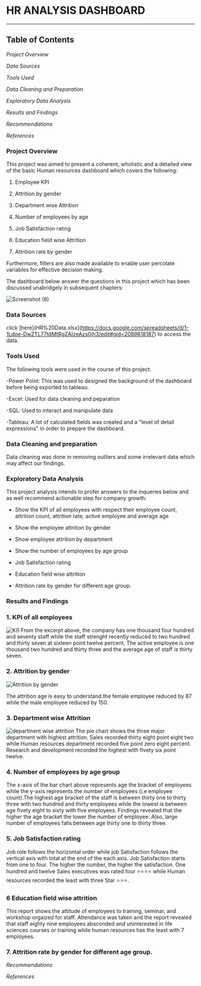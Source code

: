 # HR ANALYSIS DASHBOARD
---

## Table of Contents

*Project Overview*

*Data Sources*

*Tools Used*

*Data Cleaning and Preparation*

*Exploratory Data Analysis*

*Results and Findings*

*Recommendations*

*References*

### Project Overview
This project was aimed to present a coherent, wholistic and a detailed view of the basic Human resources dashboard which covers the following: 

1. Employee KPI
   
2. Attrition by gender
   
3. Department wise Attrition

4. Number of employees by age

5. Job Satisfaction rating

6. Education  field wise Attrition

7. Attrition rate by gender

   
Furthermore, filters are also made available to enable user percolate variables for effective decision making.

The dashboard below answer the questions in this project which has been discussed unabridgely in subsequent chapters:

![Screenshot (8)](https://github.com/Timothygbenga/HR-Analytics-Dashboard/assets/154624761/5ec5653e-87f2-46f0-8b1a-c0d46811ab9e)


### Data Sources
click [here](HR%20Data.xlsx](https://docs.google.com/spreadsheets/d/1-1Ldoe-DwZTL77tdMtRgZAIzeAzs0jh3/edit#gid=2089618187) to access the data.

### Tools Used

The following tools were used in the course of this project:

-Power Point: This was used to designed the background of the dashboard before being exported to tableau.

-Excel: Used for data cleaning and peparation 

-SQL: Used to interact and manipulate data

-Tableau: A lot of calculated fields was created and a "level of detail expressions" in order to prepare the dashboard.

### Data Cleaning and preparation 
Data cleaning was done in removing outliers and some irrelevant data which may affect our findings.

### Exploratory Data Analysis
This project analysis intends to profer answers to the inqueries below and as well recommend actionable step for company growth:

- Show the KPI of all employees with respect their employee count, attrition count, attrition rate, active employee and average age

- Show the employee attrition by gender

- Show employee attrition by department

- Show the number of employees by age group

- Job Satisfaction rating

- Education field wise attrition

- Attrition rate by gender for different age group.
  
### Results and Findings

### 1. KPI of all employees

![K{I](https://github.com/Timothygbenga/HR-Analytics-Dashboard/assets/154624761/fe3a1e11-09af-4d4e-93d9-0c0b23c6d76c)
From the excerpt above, the company has one thousand four hundred and seventy staff while the staff strenght recently reduced to two hundred and thirty seven at sixteen point twelve percent, The active employee is one thousand two hundred and thirty three and the average age of staff is thirty seven.

### 2. Attrition by gender

![Attrition by gender](https://github.com/Timothygbenga/HR-Analytics-Dashboard/assets/154624761/88bd901c-1667-48e8-8a63-b40fe1e6efc8)

The attrition age is easy to understand.the female employee reduced by 87 while the male employee reduced by 150.

### 3. Department wise Attrition

![department wise attrition](https://github.com/Timothygbenga/HR-Analytics-Dashboard/assets/154624761/8e2b8a07-151b-4080-9cbe-67d837dd4d8a)
The pie chart shows the three major department with highest attrition. Sales recorded thirty eight point eight two while Human resources department recorded five point zero eight percent. Research and development recorded the highest with fivety six point twelve.


### 4. Number of employees by age group

The x-axis of the bar chart above represents age the bracket of employees while the y-axis represents the number of employees (i.e employee count).The highest age bracket of the staff is between thirty one to thirty three with two hundred and thirty employees while the lowest is between age fivety eight to sixty with five employees. Findings revealed that the higher the age bracket the lower the number of employee. Also, large number of employees falls between age thirty one to thirty three.

### 5. Job Satisfaction rating

Job role follows the horizontal order while job Satisfaction follows the vertical axis with total at the end of the each axis.
Job Satisfaction starts from one to four. The higher the number, the higher the satisfaction. One hundred and twelve Sales executives was rated four ⭐⭐⭐⭐ while  Human resources recorded the least with three Star ⭐⭐⭐.

### 6 Education field wise attrition 

This report shows the attitude of employees to training, seminar, and workshop orgaized for staff. Attendance was taken and the report revealed that staff eighty nine employees absconded and uninterested in life sciences courses or training while human resources has the least with 7 employees.

### 7. Attrition rate by gender for different age group.



*Recommendations*


*References*
